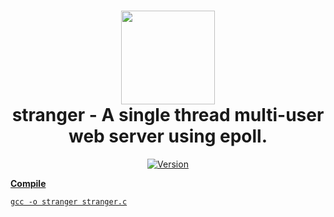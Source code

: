 <h1 align="center">
	<img src="https://cdn-icons-png.flaticon.com/512/892/892794.png" width="150px"><br>
    stranger - A single thread multi-user web server using epoll.
</h1>

<p align="center">
    <a href="https://deno.land" target="_blank">
        <img src="https://img.shields.io/badge/Version-1.0.0-7DCDE3?style=for-the-badge" alt="Version">
</p>


**Compile**

```
gcc -o stranger stranger.c
```

<h1></h1>
